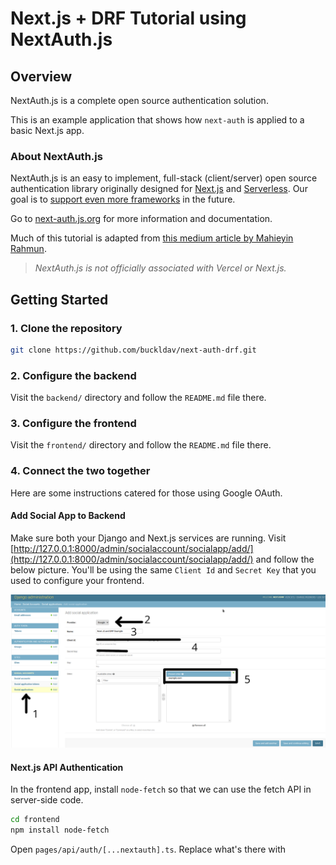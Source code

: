 # Next.js + DRF Tutorial using NextAuth.js

## Overview

NextAuth.js is a complete open source authentication solution.

This is an example application that shows how `next-auth` is applied to a basic Next.js app.

### About NextAuth.js

NextAuth.js is an easy to implement, full-stack (client/server) open source authentication library originally designed for [Next.js](https://nextjs.org) and [Serverless](https://vercel.com). Our goal is to [support even more frameworks](https://github.com/nextauthjs/next-auth/issues/2294) in the future.

Go to [next-auth.js.org](https://next-auth.js.org) for more information and documentation.

Much of this tutorial is adapted from [this medium article by Mahieyin Rahmun](https://mahieyin-rahmun.medium.com/how-to-configure-social-authentication-in-a-next-js-next-auth-django-rest-framework-application-cb4c82be137).

> _NextAuth.js is not officially associated with Vercel or Next.js._

## Getting Started

### 1. Clone the repository

```bash
git clone https://github.com/buckldav/next-auth-drf.git
```

### 2. Configure the backend

Visit the `backend/` directory and follow the `README.md` file there.

### 3. Configure the frontend

Visit the `frontend/` directory and follow the `README.md` file there.

### 4. Connect the two together

Here are some instructions catered for those using Google OAuth.

#### Add Social App to Backend

Make sure both your Django and Next.js services are running. Visit [http://127.0.0.1:8000/admin/socialaccount/socialapp/add/](http://127.0.0.1:8000/admin/socialaccount/socialapp/add/) and follow the below picture. You'll be using the same `Client Id` and `Secret Key` that you used to configure your frontend.

![Django Social Auth](/docs/djangoSocialAuth.png)

#### Next.js API Authentication

In the frontend app, install `node-fetch` so that we can use the fetch API in server-side code.

```bash
cd frontend
npm install node-fetch
```

Open `pages/api/auth/[...nextauth].ts`. Replace what's there with
